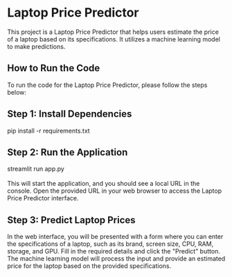 # Laptop Price Predictor <br />
This project is a Laptop Price Predictor that helps users estimate the price of a laptop based on its specifications. It utilizes a machine learning model to make predictions.<br />

## How to Run the Code <br />
To run the code for the Laptop Price Predictor, please follow the steps below: <br />
## Step 1: Install Dependencies <br />
pip install -r requirements.txt <br />
## Step 2: Run the Application <br/>
streamlit run app.py <br/>
<br/>
This will start the application, and you should see a local URL in the console. Open the provided URL in your web browser to access the Laptop Price Predictor interface. <br />
## Step 3: Predict Laptop Prices <br/>
In the web interface, you will be presented with a form where you can enter the specifications of a laptop, such as its brand, screen size, CPU, RAM, storage, and GPU. Fill in the required details and click the "Predict" button. <br />
The machine learning model will process the input and provide an estimated price for the laptop based on the provided specifications.<br/>




